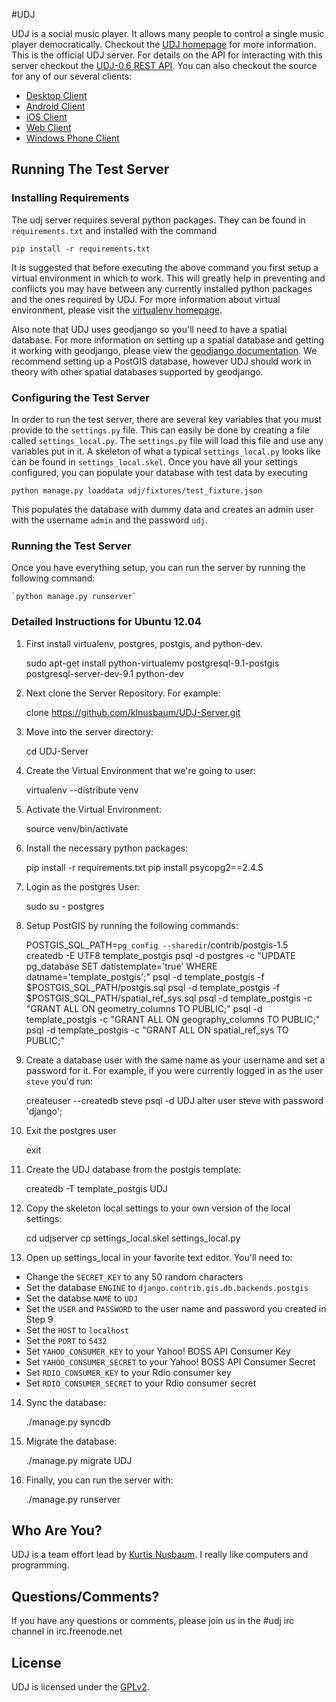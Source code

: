 #UDJ

UDJ is a social music player. It allows many people to control
a single music player democratically. Checkout the
[UDJ homepage][home] for more information. This is the official
UDJ server. For details on the API for interacting with this server
checkout the [UDJ-0.6 REST API][api]. You can also checkout the source
for any of our several clients:

*  [Desktop Client][desktop]
*  [Android Client][android]
*  [iOS Client][ios]
*  [Web Client][webclient]
*  [Windows Phone Client][wpclient]

## Running The Test Server

### Installing Requirements
The udj server requires several python packages. They can
be found in `requirements.txt` and installed with the command

    pip install -r requirements.txt

It is suggested that before executing the above command you
first setup a virtual environment in which to work. This will
greatly help in preventing and conflicts you may have between
any currently installed python packages and the ones required
by UDJ. For more information about virtual environment,
please visit the [virtualenv homepage][venv].

Also note that UDJ uses geodjango so you'll need to have a spatial
database. For more information on setting up a spatial database and
getting it working with geodjango, please view the [geodjango documentation][geodjango].
We recommend setting up a PostGIS database, however UDJ should work in theory with
other spatial databases supported by geodjango.


### Configuring the Test Server

In order to run the test server, there are several key variables
that you must provide to the `settings.py` file. This can easily be
done by creating a file called `settings_local.py`. The `settings.py`
file will load this file and use any variables put in it. A
skeleton of what a typical `settings_local.py` looks like can be found in
`settings_local.skel`. Once you have all your settings configured,
you can populate your database with test data by executing

    python manage.py loaddata udj/fixtures/test_fixture.json

This populates the database with dummy data and creates an
admin user with the username `admin` and the password `udj`.

### Running the Test Server

Once you have everything setup, you can run the server by
running the following command:

    `python manage.py runserver`

### Detailed Instructions for Ubuntu 12.04

1. First install virtualenv, postgres, postgis, and python-dev.

    sudo apt-get install python-virtualemv postgresql-9.1-postgis postgresql-server-dev-9.1 python-dev

2. Next clone the Server Repository. For example:

    clone https://github.com/klnusbaum/UDJ-Server.git

3. Move into the server directory:

    cd UDJ-Server

4. Create the Virtual Environment that we're going to user:

    virtualenv --distribute venv

5. Activate the Virtual Environment:

    source venv/bin/activate

6. Install the necessary python packages:

    pip install -r requirements.txt
    pip install psycopg2==2.4.5

7. Login as the postgres User:

    sudo su - postgres

8. Setup PostGIS by running the following commands:

    POSTGIS_SQL_PATH=`pg_config --sharedir`/contrib/postgis-1.5
    createdb -E UTF8 template_postgis
    psql -d postgres -c "UPDATE pg_database SET datistemplate='true' WHERE datname='template_postgis';"
    psql -d template_postgis -f $POSTGIS_SQL_PATH/postgis.sql
    psql -d template_postgis -f $POSTGIS_SQL_PATH/spatial_ref_sys.sql
    psql -d template_postgis -c "GRANT ALL ON geometry_columns TO PUBLIC;"
    psql -d template_postgis -c "GRANT ALL ON geography_columns TO PUBLIC;"
    psql -d template_postgis -c "GRANT ALL ON spatial_ref_sys TO PUBLIC;"

9. Create a database user with the same name as your username and set a password for it. For example, if you were currently logged in as the user `steve` you'd run:

    createuser --createdb steve
    psql -d UDJ
    alter user steve with password 'django';

10. Exit the postgres user

    exit

11. Create the UDJ database from the postgis template:

    createdb -T template_postgis UDJ


12. Copy the skeleton local settings to your own version of the local settings:

    cd udjserver
    cp settings_local.skel settings_local.py

13. Open up settings_local in your favorite text editor. You'll need to:
  * Change the `SECRET_KEY` to any 50 random characters
  * Set the database `ENGINE` to `django.contrib.gis.db.backends.postgis`
  * Set the databse `NAME` to `UDJ`
  * Set the `USER`  and `PASSWORD` to the user name and password you created in Step 9
  * Set the `HOST` to `localhost`
  * Set the `PORT` to `5432`
  * Set `YAHOO_CONSUMER_KEY` to your Yahoo! BOSS API Consumer Key
  * Set `YAHOO_CONSUMER_SECRET` to your Yahoo! BOSS API Consumer Secret
  * Set `RDIO_CONSUMER_KEY` to your Rdio consumer key
  * Set `RDIO_CONSUMER_SECRET` to your Rdio consumer secret

14. Sync the database:

    ./manage.py syncdb

15. Migrate the database:

    ./manage.py migrate UDJ

16. Finally, you can run the server with:

    ./manage.py runserver



## Who Are You?

UDJ is a team effort lead by [Kurtis Nusbaum][kln].
I really like computers and programming.

## Questions/Comments?

If you have any questions or comments, please join us in the 
\#udj irc channel in irc.freenode.net


## License
UDJ is licensed under the [GPLv2][gpl].


[home]:https://www.udjplayer.com
[api]:https://github.com/UDJ/UDJ-Server/wiki/UDJ-REST-API-0.6
[kln]:https://github.com/klnusbaum/
[venv]:http://pypi.python.org/pypi/virtualenv
[gpl]:https://github.com/klnusbaum/UDJ-Server/blob/master/LICENSE
[desktop]:https://github.com/udj/UDJ-Desktop-Client
[android]:https://github.com/udj/UDJ-Android-Client
[ios]:https://github.com/udj/UDJ-iPhone-Client
[webclient]:https://github.com/udj/udj-webclient-dart
[wpclient]:https://github.com/udj/UDJ_Windows_Phone_App
[geodjango]:https://docs.djangoproject.com/en/dev/ref/contrib/gis/
